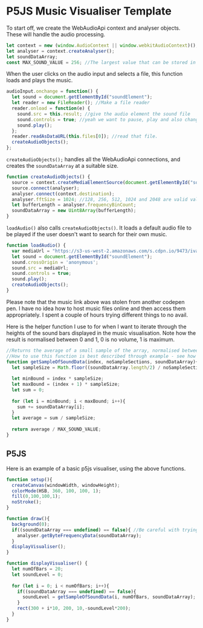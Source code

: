 # P5JS Music Visualiser Template

To start off, we create the WebAudioApi context and analyser objects. These will handle the audio processing.
```js
let context = new (window.AudioContext || window.webkitAudioContext)();
let analyser = context.createAnalyser();
let soundDataArray;
const MAX_SOUND_VALUE = 256; //The largest value that can be stored in soundDataArray.
```
When the user clicks on the audio input and selects a file, this function loads and plays the music. 
```js
audioInput.onchange = function() { 
  let sound = document.getElementById("soundElement");
  let reader = new FileReader(); //Make a file reader
  reader.onload = function(e) { 
    sound.src = this.result; //give the audio element the sound file
    sound.controls = true; //yeah we want to pause, play and also change volume. Do you?
    sound.play();
  };
  reader.readAsDataURL(this.files[0]); //read that file.
  createAudioObjects();
};
```
`createAudioObjects();` handles all the WebAudioApi connections, and creates the `soundDataArray` at a suitable size.
```js
function createAudioObjects() {
  source = context.createMediaElementSource(document.getElementById("soundElement"));
  source.connect(analyser);
  analyser.connect(context.destination); 
  analyser.fftSize = 1024; //128, 256, 512, 1024 and 2048 are valid values.
  let bufferLength = analyser.frequencyBinCount;
  soundDataArray = new Uint8Array(bufferLength);
}
```
`loadAudio()` also calls `createAudioObjects()`. It loads a default audio file to be played if the user doesn't want to search for their own music. 
```js
function loadAudio() {
  var mediaUrl = "https://s3-us-west-2.amazonaws.com/s.cdpn.io/9473/ivan-ibarra_-_cultos-personales.ogg"; 
  let sound = document.getElementById("soundElement");
  sound.crossOrigin = 'anonymous'; 
  sound.src = mediaUrl;
  sound.controls = true;
  sound.play();
  createAudioObjects();
}
```
Please note that the music link above was stolen from another codepen pen. I have no idea how to host music files online and then access them appropriately. I spent a couple of hours trying different things to no avail.

Here is the helper function I use to for when I want to iterate through the heights of the sound bars displayed in the music visualisation. Note how the result is normalised between 0 and 1, 0 is no volume, 1 is maximum.
```js
//Returns the average of a small sample of the array, normalised between 0-1. Index declares which sample you want, ideal for iteration.
//How to use this function is best described through example - see how I use it in the p5js code below. It's super simple (I think!).
function getSampleOfSoundData(index, noSampleSections, soundDataArray){
  let sampleSize = Math.floor((soundDataArray.length/2) / noSampleSections); 
  
  let minBound = index * sampleSize; 
  let maxBound = (index + 1) * sampleSize;
  let sum = 0;
  
  for (let i = minBound; i < maxBound; i++){
    sum += soundDataArray[i];
  }
  let average = sum / sampleSize;
  
  return average / MAX_SOUND_VALUE;
}
```
## P5JS
Here is an example of a basic p5js visualiser, using the above functions.
```js
function setup(){
  createCanvas(windowWidth, windowHeight);
  colorMode(HSB, 360, 100, 100, 1); 
  fill(0,100,100,1);
  noStroke();
}

function draw(){
  background(0);
  if((soundDataArray === undefined) == false){ //Be careful with trying to access an undefined array before music starts playing.
    analyser.getByteFrequencyData(soundDataArray);
  }
  displayVisualiser();
}

function displayVisualiser() {
  let numOfBars = 20;
  let soundLevel = 0;
  
  for (let i = 0; i < numOfBars; i++){
    if((soundDataArray === undefined) == false){
      soundLevel = getSampleOfSoundData(i, numOfBars, soundDataArray);
    }
    rect(300 + i*10, 200, 10,-soundLevel*200);
  }
}
```

